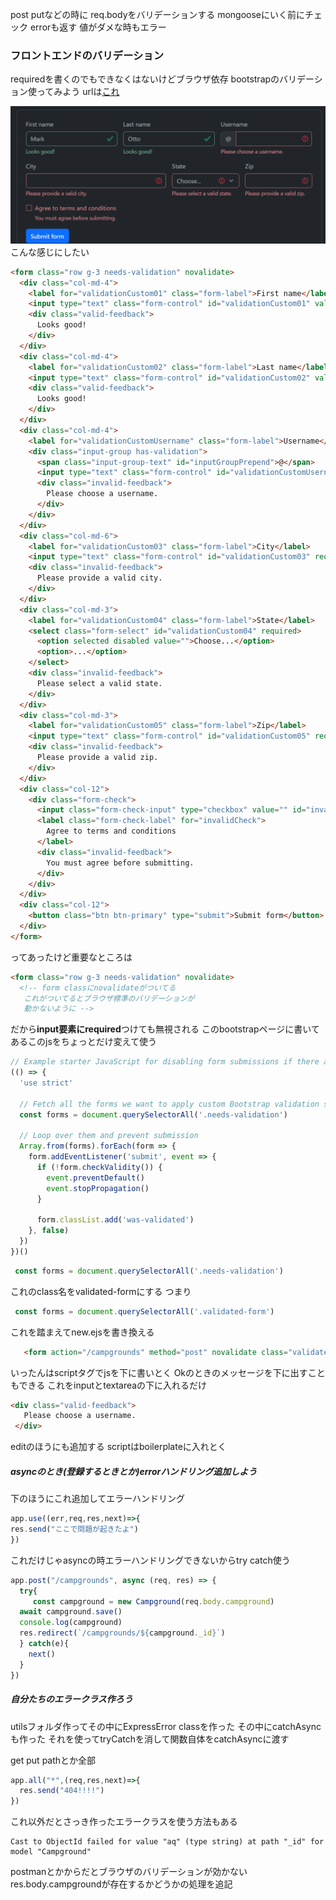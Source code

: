 post putなどの時に req.bodyをバリデーションする
 mongooseにいく前にチェック
errorも返す 値がダメな時もエラー


### フロントエンドのバリデーション

requiredを書くのでもできなくはないけどブラウザ依存
bootstrapのバリデーション使ってみよう
urlは[これ](https://getbootstrap.jp/docs/5.3/forms/validation/#%e3%82%ab%e3%82%b9%e3%82%bf%e3%83%a0%e3%82%b9%e3%82%bf%e3%82%a4%e3%83%ab)

![alt text](<スクリーンショット 2024-07-28 012742.png>)
こんな感じにしたい
```html
<form class="row g-3 needs-validation" novalidate>
  <div class="col-md-4">
    <label for="validationCustom01" class="form-label">First name</label>
    <input type="text" class="form-control" id="validationCustom01" value="Mark" required>
    <div class="valid-feedback">
      Looks good!
    </div>
  </div>
  <div class="col-md-4">
    <label for="validationCustom02" class="form-label">Last name</label>
    <input type="text" class="form-control" id="validationCustom02" value="Otto" required>
    <div class="valid-feedback">
      Looks good!
    </div>
  </div>
  <div class="col-md-4">
    <label for="validationCustomUsername" class="form-label">Username</label>
    <div class="input-group has-validation">
      <span class="input-group-text" id="inputGroupPrepend">@</span>
      <input type="text" class="form-control" id="validationCustomUsername" aria-describedby="inputGroupPrepend" required>
      <div class="invalid-feedback">
        Please choose a username.
      </div>
    </div>
  </div>
  <div class="col-md-6">
    <label for="validationCustom03" class="form-label">City</label>
    <input type="text" class="form-control" id="validationCustom03" required>
    <div class="invalid-feedback">
      Please provide a valid city.
    </div>
  </div>
  <div class="col-md-3">
    <label for="validationCustom04" class="form-label">State</label>
    <select class="form-select" id="validationCustom04" required>
      <option selected disabled value="">Choose...</option>
      <option>...</option>
    </select>
    <div class="invalid-feedback">
      Please select a valid state.
    </div>
  </div>
  <div class="col-md-3">
    <label for="validationCustom05" class="form-label">Zip</label>
    <input type="text" class="form-control" id="validationCustom05" required>
    <div class="invalid-feedback">
      Please provide a valid zip.
    </div>
  </div>
  <div class="col-12">
    <div class="form-check">
      <input class="form-check-input" type="checkbox" value="" id="invalidCheck" required>
      <label class="form-check-label" for="invalidCheck">
        Agree to terms and conditions
      </label>
      <div class="invalid-feedback">
        You must agree before submitting.
      </div>
    </div>
  </div>
  <div class="col-12">
    <button class="btn btn-primary" type="submit">Submit form</button>
  </div>
</form>
```
ってあったけど重要なところは
```html
<form class="row g-3 needs-validation" novalidate>
  <!-- form classにnovalidateがついてる 
   これがついてるとブラウザ標準のバリデーションが
   動かないように -->
```
だから**input要素にrequired**つけても無視される
このbootstrapページに書いてあるこのjsをちょっとだけ変えて使う
```js
// Example starter JavaScript for disabling form submissions if there are invalid fields
(() => {
  'use strict'

  // Fetch all the forms we want to apply custom Bootstrap validation styles to
  const forms = document.querySelectorAll('.needs-validation')

  // Loop over them and prevent submission
  Array.from(forms).forEach(form => {
    form.addEventListener('submit', event => {
      if (!form.checkValidity()) {
        event.preventDefault()
        event.stopPropagation()
      }

      form.classList.add('was-validated')
    }, false)
  })
})()
```
```js
 const forms = document.querySelectorAll('.needs-validation')
 ```
これのclass名をvalidated-formにする
つまり
```js
 const forms = document.querySelectorAll('.validated-form')
 ```

 これを踏まえてnew.ejsを書き換える
 ```html
    <form action="/campgrounds" method="post" novalidate class="validated-form">
 ```
 いったんはscriptタグでjsを下に書いとく
 Okのときのメッセージを下に出すこともできる
 これをinputとtextareaの下に入れるだけ
 ```html
 <div class="valid-feedback">
    Please choose a username.
  </div>
  ```
  editのほうにも追加する scriptはboilerplateに入れとく

  ##### asyncのとき(登録するときとか)errorハンドリング追加しよう

  下のほうにこれ追加してエラーハンドリング
  ```js
  app.use((err,req,res,next)=>{
res.send("ここで問題が起きたよ")
})
```
これだけじゃasyncの時エラーハンドリングできないからtry catch使う

```js
app.post("/campgrounds", async (req, res) => {
  try{
     const campground = new Campground(req.body.campground)
  await campground.save()
  console.log(campground)
  res.redirect(`/campgrounds/${campground._id}`)
  } catch(e){
    next()
  }
})
```


##### 自分たちのエラークラス作ろう
utilsフォルダ作ってその中にExpressError classを作った
その中にcatchAsyncも作った
それを使ってtryCatchを消して関数自体をcatchAsyncに渡す

get put pathとか全部
```js
app.all("*",(req,res,next)=>{
  res.send("404!!!!")
})
```
これ以外だとさっき作ったエラークラスを使う方法もある
```
Cast to ObjectId failed for value "aq" (type string) at path "_id" for model "Campground"
```

postmanとかからだとブラウザのバリデーションが効かない
res.body.campgroundが存在するかどうかの処理を追記